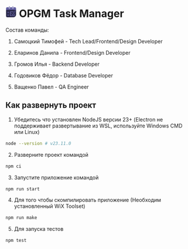# <img src="https://raw.githubusercontent.com/Marucami/OPG-AND-MARUCAMI-PT/refs/heads/main/icons/linux/icon.png" alt="drawing" width="30"/> OPGM Task Manager


Состав команды:

1. Самоцкий Тимофей - Tech Lead/Frontend/Design Developer

2. Еларинов Данила - Frontend/Design Developer

3. Громов Илья - Backend Developer

4. Годовиков Фёдор - Database Developer

5. Ващенко Павел - QA Engineer

## Как развернуть проект

 1. Убедитесь что установлен NodeJS версии 23+ (Electron не поддерживает развертывание из WSL, используйте Windows CMD или Linux)
```bash
node --version # v23.11.0
```
2. Разверните проект командой
```bash
npm ci
```
3. Запустите приложение командой
```bash
npm run start
```
4. Для того чтобы скомпилировать приложение (Необходим установленный WiX Toolset)
```bash
npm run make
```
5. Для запуска тестов 
```bash
npm test
```

